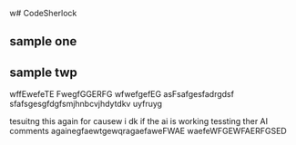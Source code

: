 w# CodeSherlock

## sample one
## sample twp
wffEwefeTE
FwegfGGERFG
wfwefgefEG
asFsafgesfadrgdsf
sfafsgesgfdgfsmjhnbcvjhdytdkv uyfruyg


tesuitng this again for causew i dk if the ai is working
tessting ther AI comments againegfaewtgewqragaefaweFWAE
waefeWFGEWFAERFGSED
